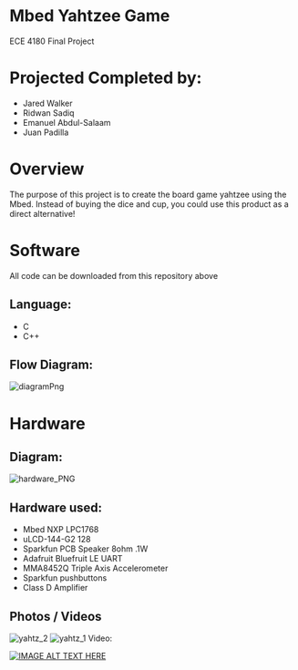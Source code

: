 # Mbed Yahtzee Game
ECE 4180 Final Project

# Projected Completed by:
- Jared Walker
- Ridwan Sadiq
- Emanuel Abdul-Salaam
- Juan Padilla

# Overview
The purpose of this project is to create the board game yahtzee using the Mbed. Instead of buying the dice
and cup, you could use this product as a direct alternative!



# Software 
All code can be downloaded from this repository above
## Language:
- C
- C++
## Flow Diagram:
![diagramPng](https://user-images.githubusercontent.com/59609816/205073871-4c2deb3c-fee8-485c-b181-c998f7e9dedb.jpg)

# Hardware 
## Diagram:
![hardware_PNG](https://user-images.githubusercontent.com/59609816/205076741-a9186011-fa19-4c17-8c61-a763b6f87b40.jpg)

## Hardware used:
- Mbed NXP LPC1768
- uLCD-144-G2 128 
- Sparkfun PCB Speaker 8ohm .1W
- Adafruit Bluefruit LE UART
- MMA8452Q Triple Axis Accelerometer
- Sparkfun pushbuttons
- Class D Amplifier

## Photos / Videos
![yahtz_2](https://user-images.githubusercontent.com/59609816/205812996-b8343ae3-b642-4d40-9558-dd736d0f8dfe.jpeg)
![yahtz_1](https://user-images.githubusercontent.com/59609816/205813004-f41f4dac-724e-45c6-8601-08498fc06dca.jpeg)
Video:

[![IMAGE ALT TEXT HERE](https://img.youtube.com/vi/_hpbLp_M-Js/0.jpg)](https://www.youtube.com/watch?v=_hpbLp_M-Js)





